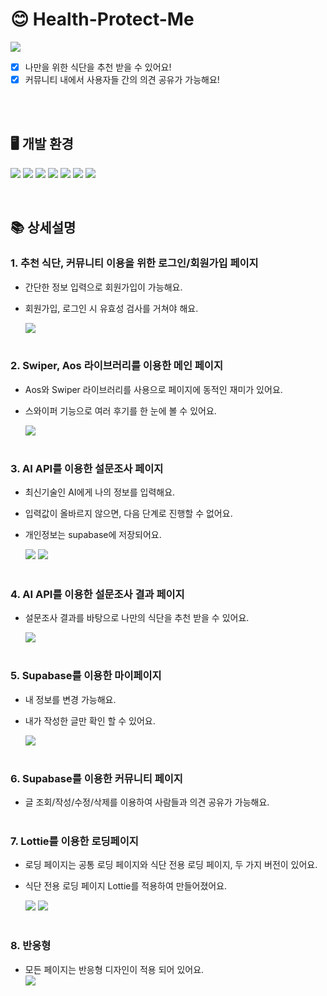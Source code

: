 # 😊 Health-Protect-Me

<img src="/public/images/img_mockup.png"/>

- [x] 나만을 위한 식단을 추천 받을 수 있어요!<br/>
- [x] 커뮤니티 내에서 사용자들 간의 의견 공유가 가능해요!<br/><br/>

<br />

## 🖥 개발 환경

<img src="https://img.shields.io/badge/next.js-000000?style=for-the-badge&logo=next.js&logoColor=white"/> <img src="https://img.shields.io/badge/typescript-3178C6?style=for-the-badge&logo=typescript&logoColor=white"/> <img src="https://img.shields.io/badge/supabase-3FCF8E?style=for-the-badge&logo=supabase&logoColor=white"/> <img src="https://img.shields.io/badge/tailwind-06B6D4?style=for-the-badge&logo=tailwind&logoColor=white"/> <img src="https://img.shields.io/badge/Git-F05032?style=for-the-badge&logo=tailwind&logoColor=white"/> <img src="https://img.shields.io/badge/CONTEXT-F3DF49?style=for-the-badge&logo=tailwind&logoColor=white"/> <img src="https://img.shields.io/badge/AI API-83B81A?style=for-the-badge&logo=tailwind&logoColor=white"/>

<br />

## 📚 상세설명

### 1. 추천 식단, 커뮤니티 이용을 위한 로그인/회원가입 페이지

- 간단한 정보 입력으로 회원가입이 가능해요. <br/>
- 회원가입, 로그인 시 유효성 검사를 거쳐야 해요. <br/>

  <img src="/public/images/img_login.gif"/> <br/><br/>

### 2. Swiper, Aos 라이브러리를 이용한 메인 페이지

- Aos와 Swiper 라이브러리를 사용으로 페이지에 동적인 재미가 있어요.
- 스와이퍼 기능으로 여러 후기를 한 눈에 볼 수 있어요. <br/>

  <img src="/public/images/img_main.gif"/> <br/><br/>

### 3. AI API를 이용한 설문조사 페이지

- 최신기술인 AI에게 나의 정보를 입력해요. <br/>
- 입력값이 올바르지 않으면, 다음 단계로 진행할 수 없어요. <br/>
- 개인정보는 supabase에 저장되어요. <br/>

  <img src="/public/images/img_survey1.gif"/>
  <img src="/public/images/img_survey2.gif"/> <br/><br/>

### 4. AI API를 이용한 설문조사 결과 페이지

- 설문조사 결과를 바탕으로 나만의 식단을 추천 받을 수 있어요. <br/>

  <img src="/public/images/img_result.png"/> <br/><br/>

### 5. Supabase를 이용한 마이페이지

- 내 정보를 변경 가능해요. <br/>
- 내가 작성한 글만 확인 할 수 있어요. <br/>

  <img src="/public/images/img_mypage.gif"/> <br/><br/>

### 6. Supabase를 이용한 커뮤니티 페이지

- 글 조회/작성/수정/삭제를 이용하여 사람들과 의견 공유가 가능해요. <br/><br/>

### 7. Lottie를 이용한 로딩페이지

- 로딩 페이지는 공통 로딩 페이지와 식단 전용 로딩 페이지, 두 가지 버전이 있어요. <br/>
- 식단 전용 로딩 페이지 Lottie를 적용하여 만들어졌어요. <br/>

  <img src="/public/images/img_loading1.gif"/>
  <img src="/public/images/img_loading2.gif"/> <br/><br/>

### 8. 반응형

- 모든 페이지는 반응형 디자인이 적용 되어 있어요. <br/>
  <img src="/public/images/img_res.gif"/> <br/><br/>
